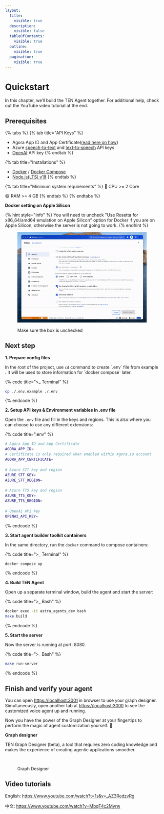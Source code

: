 ```yaml
---
layout:
  title:
    visible: true
  description:
    visible: false
  tableOfContents:
    visible: true
  outline:
    visible: true
  pagination:
    visible: true
---
```


# Quickstart

In this chapter, we’ll build the TEN Agent together. For additional help, check out the YouTube video tutorial at the end.

## Prerequisites

{% tabs %}
{% tab title="API Keys" %}

* Agora App ID and App Certificate([read here on how](https://docs.agora.io/en/video-calling/get-started/manage-agora-account?platform=web))
* Azure [speech-to-text](https://azure.microsoft.com/en-us/products/ai-services/speech-to-text) and [text-to-speech](https://azure.microsoft.com/en-us/products/ai-services/text-to-speech) API keys
* [OpenAI](https://openai.com/index/openai-api/) API key
{% endtab %}

{% tab title="Installations" %}

* [Docker](https://www.docker.com/) / [Docker Compose](https://docs.docker.com/compose/)
* [Node.js(LTS) v18](https://nodejs.org/en)
{% endtab %}

{% tab title="Minimum system requirements" %}
:tada: CPU >= 2 Core

:smile: RAM >= 4 GB
{% endtab %}
{% endtabs %}

**Docker setting on Apple Silicon**

{% hint style="info" %}
You will need to uncheck "Use Rosetta for x86\_64/amd64 emulation on Apple Silicon" option for Docker if you are on Apple Silicon, otherwise the server is not going to work.
{% endhint %}

<figure><img src="../assets/gif/docker_setting.gif" alt="" width="563"><figcaption><p>Make sure the box is unchecked</p></figcaption></figure>

## Next step

**1. Prepare config files**

In the root of the project, use `cd` command to create \`.env\` file from example . It will be used to store information for \`docker compose\` later.

{% code title=">_ Terminal" %}

```sh
cp ./.env.example ./.env
```

{% endcode %}

**2. Setup API keys & Environment variables in .env file**

Open the `.env` file and fill in the keys and regions. This is also where you can choose to use any different extensions:

{% code title=".env" %}

```bash
# Agora App ID and App Certificate
AGORA_APP_ID=
# Certificate is only required when enabled within Agora.io account
AGORA_APP_CERTIFICATE=

# Azure STT key and region
AZURE_STT_KEY=
AZURE_STT_REGION=

# Azure TTS key and region
AZURE_TTS_KEY=
AZURE_TTS_REGION=

# OpenAI API key
OPENAI_API_KEY=
```

{% endcode %}

**3. Start agent builder toolkit containers**

In the same directory, run the `docker` command to compose containers:

{% code title=">_ Terminal" %}

```bash
docker compose up
```

{% endcode %}

**4. Build TEN Agent**&#x20;

Open up a separate terminal window, build the agent and start the server:

{% code title=">_ Bash" %}

```bash
docker exec -it astra_agents_dev bash
make build
```

{% endcode %}

**5. Start the server**

Now the server is running at port: 8080.

{% code title=">_ Bash" %}

```bash
make run-server
```

{% endcode %}

## **Finish and verify your agent**

You can open [https://localhost:3001](https://localhost:3001/) in browser to use your graph designer. Simultaneously, open another tab at [https://localhost:3000](https://localhost:3000/) to see the customized voice agent up and running.

Now you have the power of the Graph Designer at your fingertips to perform the magic of agent customization yourself. 🎉

**Graph designer**

TEN Graph Designer (beta), a tool that requires zero coding knowledge and makes the experience of creating agentic applications smoother.

<figure><img src="../assets/gif/graph_designer.gif" alt=""><figcaption><p>Graph Designer</p></figcaption></figure>

## Video tutorials

English:
<https://www.youtube.com/watch?t=1s&v=_AZ3RedzvRg>

中文:
<https://www.youtube.com/watch?v=MbqF4c2Myrw>
